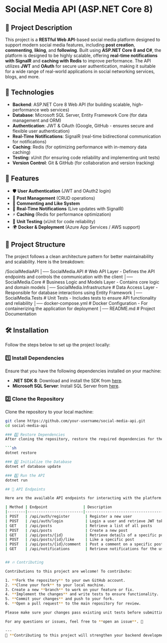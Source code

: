 # Social Media API (ASP.NET Core 8)

## 📌 Project Description
This project is a **RESTful Web API**-based social media platform designed to support modern social media features, including **post creation**, **commenting**, **liking**, and **following**. Built using **ASP.NET Core 8 and C#**, the platform is designed to be highly scalable, offering **real-time notifications with SignalR** and **caching with Redis** to improve performance. The API utilizes **JWT** and **OAuth** for secure user authentication, making it suitable for a wide range of real-world applications in social networking services, blogs, and more.

## 🚀 Technologies
- **Backend**: ASP.NET Core 8 Web API (for building scalable, high-performance web services)
- **Database**: Microsoft SQL Server, Entity Framework Core (for data management and ORM)
- **Authentication**: JWT & OAuth (Google, GitHub - ensures secure and flexible user authentication)
- **Real-Time Notifications**: SignalR (real-time bidirectional communication for notifications)
- **Caching**: Redis (for optimizing performance with in-memory data caching)
- **Testing**: xUnit (for ensuring code reliability and implementing unit tests)
- **Version Control**: Git & GitHub (for collaboration and version tracking)

## 📜 Features
- 🛡️ **User Authentication** (JWT and OAuth2 login)
- 📝 **Post Management** (CRUD operations)
- 💬 **Commenting and Like System**
- 🔔 **Real-Time Notifications** (Live updates with SignalR)
- ⚡ **Caching** (Redis for performance optimization)
- 🧪 **Unit Testing** (xUnit for code reliability)
- 🌍 **Docker & Deployment** (Azure App Services / AWS support)

## 📂 Project Structure
The project follows a clean architecture pattern for better maintainability and scalability. Here is the breakdown:

/SocialMediaAPI
│── SocialMedia.API           # Web API Layer - Defines the API endpoints and controls the communication with the client
│── SocialMedia.Core          # Business Logic and Models Layer - Contains core logic and domain models
│── SocialMedia.Infrastructure # Data Access Layer - Responsible for database interactions using Entity Framework
│── SocialMedia.Tests         # Unit Tests - Includes tests to ensure API functionality and reliability
│── docker-compose.yml        # Docker Configuration - For containerizing the application for deployment
│── README.md                 # Project Documentation


## 🛠️ Installation

Follow the steps below to set up the project locally:

### 1️⃣ Install Dependencies
Ensure that you have the following dependencies installed on your machine:

- **.NET SDK 8**: Download and install the SDK from [here](https://dotnet.microsoft.com/download/dotnet).
- **Microsoft SQL Server**: Install SQL Server from [here](https://www.microsoft.com/en-us/sql-server/sql-server-downloads).

### 2️⃣ Clone the Repository
Clone the repository to your local machine:

```sh
git clone https://github.com/your-username/social-media-api.git
cd social-media-api

### 3️⃣ Restore Dependencies
After cloning the repository, restore the required dependencies for the project using the .NET CLI:

```sh
dotnet restore

### 4️⃣ Initialize the Database
dotnet ef database update

### 5️⃣ Run the API
dotnet run

## 📌 API Endpoints

Here are the available API endpoints for interacting with the platform:

| Method | Endpoint                | Description                             |
|--------|-------------------------|-----------------------------------------|
| POST   | /api/auth/register       | Register a new user                     |
| POST   | /api/auth/login          | Login a user and retrieve JWT token     |
| GET    | /api/posts               | Retrieve a list of all posts            |
| POST   | /api/posts               | Create a new post                       |
| GET    | /api/posts/{id}          | Retrieve details of a specific post     |
| POST   | /api/posts/{id}/like     | Like a specific post                    |
| POST   | /api/posts/{id}/comment  | Post a comment on a specific post       |
| GET    | /api/notifications       | Retrieve notifications for the user     |


## 🔥 Contributing

Contributions to this project are welcome! To contribute:

1. **Fork the repository** to your own GitHub account.
2. **Clone your fork** to your local machine.
3. Create a new **branch** to work on your feature or fix.
4. **Implement the changes** and write tests to ensure functionality.
5. **Commit your changes** and push to your fork.
6. **Open a pull request** to the main repository for review.

Please make sure your changes pass existing unit tests before submitting your pull request.

For any questions or issues, feel free to **open an issue**. 🎯

---
🎉 **Contributing to this project will strengthen your backend development skills and demonstrate your ability to work on real-world applications!**


